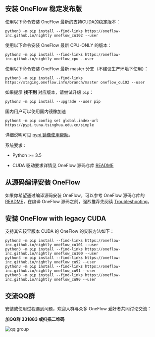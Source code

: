 ## 安装 OneFlow 稳定发布版

使用以下命令安装 OneFlow 最新的支持CUDA的稳定版本：

```shell
python3 -m pip install --find-links https://oneflow-inc.github.io/nightly oneflow_cu102 --user
```

使用以下命令安装 OneFlow 最新 CPU-ONLY 的版本：
```shell
python3 -m pip install --find-links https://oneflow-inc.github.io/nightly oneflow_cpu --user
```

使用以下命令安装 OneFlow 最新 master 分支（不建议生产环境下使用）：
```shell
python3 -m pip install --find-links https://staging.oneflow.info/branch/master oneflow_cu102 --user
```

如果提示 **找不到** 对应版本，请尝试升级 `pip`：
```shell
python3 -m pip install --upgrade --user pip
```

国内用户可以使用国内镜像加速
```
python3 -m pip config set global.index-url https://pypi.tuna.tsinghua.edu.cn/simple
```
详细说明可见 [pypi 镜像使用帮助](https://mirror.tuna.tsinghua.edu.cn/help/pypi/)。


系统要求：

* Python >= 3.5

* CUDA 驱动要求详情见 OneFlow 源码仓库 [README](https://github.com/Oneflow-Inc/oneflow/#system-requirements)

## 从源码编译安装 OneFlow

如果你希望通过编译源码安装 OneFlow，可以参考 OneFlow 源码仓库的 [README](https://github.com/Oneflow-Inc/oneflow/blob/develop/README.md)，在编译 OneFlow 源码之前，强烈推荐先阅读 [Troubleshooting](https://github.com/Oneflow-Inc/oneflow/blob/develop/docs/source/troubleshooting.md)。

## 安装 OneFlow with legacy CUDA
支持其它较早版本 CUDA 的 OneFlow 的安装方法如下：
```shell
python3 -m pip install --find-links https://oneflow-inc.github.io/nightly oneflow_cu101 --user
python3 -m pip install --find-links https://oneflow-inc.github.io/nightly oneflow_cu100 --user
python3 -m pip install --find-links https://oneflow-inc.github.io/nightly oneflow_cu92 --user
python3 -m pip install --find-links https://oneflow-inc.github.io/nightly oneflow_cu91 --user
python3 -m pip install --find-links https://oneflow-inc.github.io/nightly oneflow_cu90 --user
```

## 交流QQ群
安装或使用过程遇到问题，欢迎入群与众多 OneFlow 爱好者共同讨论交流：

**加QQ群 331883 或扫描二维码**

![qq group](../contribute/imgs/qq_group.png)
